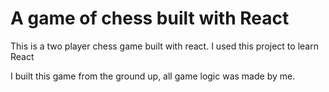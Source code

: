 # A game of chess built with React

This is a two player chess game built with react. I used this project to learn React

I built this game from the ground up, all game logic was made by me. 

